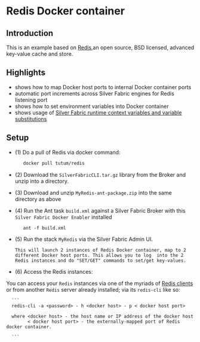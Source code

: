 Redis Docker container
=========================================================

Introduction
-------------
This is an example based on [Redis](https://registry.hub.docker.com/u/tutum/redis/),an open source, BSD licensed, advanced key-value cache and store.

Highlights
----------
 - shows how to map Docker host ports to internal Docker container ports
 - automatic port increments across Silver Fabric engines for Redis listening port
 - shows how to set environment variables into Docker container
 - shows usage of [Silver Fabric runtime context variables and variable substitutions](https://github.com/fabrician/docker-enabler/blob/master/examples/images/example_Redis_rcv.gif)

Setup
------
- (1) Do a pull of Redis via docker command:

    ```bash
       docker pull tutum/redis
    ```
- (2) Download the `SilverFabricCLI.tar.gz` library from the Broker and unzip into a directory.
- (3) Download and unzip `MyRedis-ant-package.zip`  into the same directory as above
- (4) Run the Ant task `build.xml` against a Silver Fabric Broker with this `Silver Fabric Docker Enabler` installed

   ```ant
      ant -f build.xml
   ```
- (5) Run the stack `MyRedis` via the Silver Fabric Admin UI.
      
      This will launch 2 instances of Redis Docker container, map to 2 different Docker host ports. This allows you to log  into the 2 Redis instances and do "SET/GET" commands to set/get key-values.

- (6) Access the Redis instances: 

You can access your `Redis` instances via one of the myriads of [Redis clients](http://redis.io/clients)
or from another `Redis` server already installed; via its `redis-cli` like so:

      ```
      redis-cli -a <password> - h <docker host> - p < docker host port>
      
      where <docker host> - the host name or IP address of the docker host
            < docker host port> - the externally-mapped port of Redis docker container.
      
      ```
    
